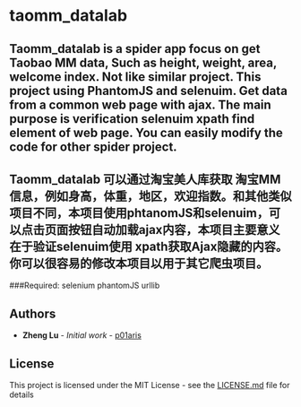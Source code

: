 # taomm_datalab
Taomm_datalab is a spider app focus on get Taobao MM data, Such as height, weight, area, welcome index. Not like similar project. This project using PhantomJS and selenuim. Get data from a common web page with ajax. The main purpose is verification selenuim xpath find element of web page. You can easily modify the code for other spider project.
----------------------------

Taomm_datalab 可以通过淘宝美人库获取 淘宝MM信息，例如身高，体重，地区，欢迎指数。和其他类似项目不同，本项目使用phtanomJS和selenuim，可以点击页面按钮自动加载ajax内容，本项目主要意义在于验证selenuim使用 xpath获取Ajax隐藏的内容。你可以很容易的修改本项目以用于其它爬虫项目。
----------------------------
###Required:
selenium
phantomJS
urllib
## Authors

* **Zheng Lu** - *Initial work* - [p01aris](https://github.com/p01aris)

## License

This project is licensed under the MIT License - see the [LICENSE.md](LICENSE.md) file for details
